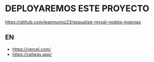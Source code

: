 # DEPLOYAREMOS ESTE PROYECTO

https://github.com/jeanmunoz23/sequelize-mysql-nodejs-ingenias 

## EN 
- https://vercel.com/
- https://railway.app/
